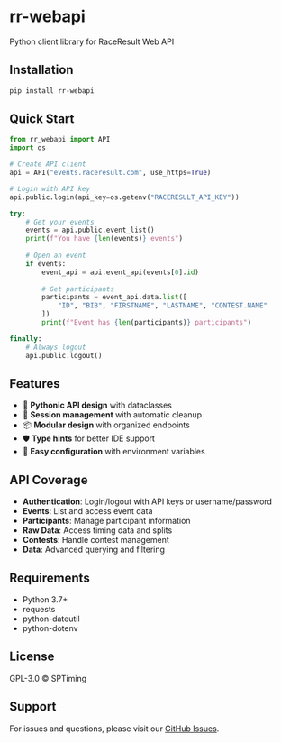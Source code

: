 # rr-webapi

Python client library for RaceResult Web API

## Installation

```bash
pip install rr-webapi
```

## Quick Start

```python
from rr_webapi import API
import os

# Create API client
api = API("events.raceresult.com", use_https=True)

# Login with API key
api.public.login(api_key=os.getenv("RACERESULT_API_KEY"))

try:
    # Get your events
    events = api.public.event_list()
    print(f"You have {len(events)} events")
    
    # Open an event
    if events:
        event_api = api.event_api(events[0].id)
        
        # Get participants
        participants = event_api.data.list([
            "ID", "BIB", "FIRSTNAME", "LASTNAME", "CONTEST.NAME"
        ])
        print(f"Event has {len(participants)} participants")

finally:
    # Always logout
    api.public.logout()
```

## Features

- 🐍 **Pythonic API design** with dataclasses
- 🔄 **Session management** with automatic cleanup
- 📦 **Modular design** with organized endpoints
- 🛡️ **Type hints** for better IDE support
- 🔧 **Easy configuration** with environment variables

## API Coverage

- **Authentication**: Login/logout with API keys or username/password
- **Events**: List and access event data
- **Participants**: Manage participant information  
- **Raw Data**: Access timing data and splits
- **Contests**: Handle contest management
- **Data**: Advanced querying and filtering

## Requirements

- Python 3.7+
- requests
- python-dateutil
- python-dotenv

## License

GPL-3.0 © SPTiming

## Support

For issues and questions, please visit our [GitHub Issues](https://github.com/SPTiming/python-rr-webapi/issues).
